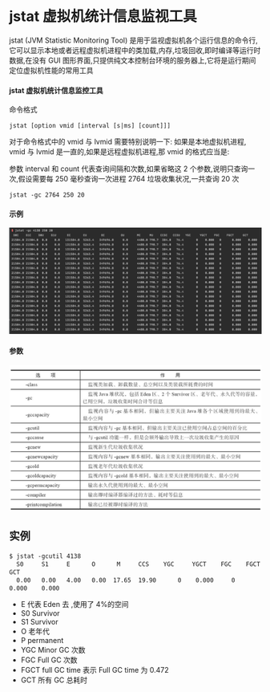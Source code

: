 # jstat 虚拟机统计信息监视工具

jstat (JVM Statistic Monitoring Tool) 是用于监视虚拟机各个运行信息的命令行,它可以显示本地或者远程虚拟机进程中的类加载,内存,垃圾回收,即时编译等运行时数据,在没有 GUI 图形界面,只提供纯文本控制台环境的服务器上,它将是运行期间定位虚拟机性能的常用工具

#### jstat 虚拟机统计信息监控工具

命令格式

```
jstat [option vmid [interval [s|ms] [count]]]
```

对于命令格式中的 vmid 与 lvmid 需要特别说明一下: 如果是本地虚拟机进程, vmid 与 lvmid 是一直的,如果是远程虚拟机进程,那 vmid 的格式应当是:

参数 interval 和 count 代表查询间隔和次数,如果省略这 2 个参数,说明只查询一次,假设需要每 250 毫秒查询一次进程 2764 垃圾收集状况,一共查询 20 次

```
jstat -gc 2764 250 20
```

#### 示例

![image-20200612224407891](assets/image-20200612224407891.png)

#### 参数

![image-20200612225543231](assets/image-20200612225543231.png)

## 实例

```
$ jstat -gcutil 4138
  S0     S1     E      O      M     CCS    YGC     YGCT    FGC    FGCT     GCT   
  0.00   0.00   4.00   0.00  17.65  19.90      0    0.000     0    0.000    0.000

```

- E 代表 Eden 去 ,使用了 4%的空间
- S0 Survivor
- S1 Survivor
- O 老年代 
- P permanent 
- YGC Minor GC 次数
- FGC  Full GC 次数
- FGCT full GC time 表示 Full GC time 为 0.472
- GCT 所有 GC 总耗时